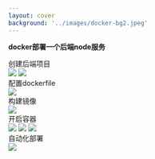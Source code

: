```yaml
---
layout: cover
background: '../images/docker-bg2.jpeg'
---
```


**docker部署一个后端node服务**

<div class='flex h-400'>
  <div>
    <timeline size='large'>
      <timeline-item   type="success" title='创建node项目' content='使用脚手架创建' ></timeline-item>
      <timeline-item type="error"  title='配置Dockerfile' content='dockerfile配置' ></timeline-item>
      <timeline-item type="info"  title='构建镜像' content='使用dockerfile创建镜像' ></timeline-item>
      <timeline-item type="success"  title='开启容器' content='运行容器打开端口号' ></timeline-item>
      <timeline-item type="warning" title='自动化部署' content='每commit一次代码，打最新的镜像' ></timeline-item>
    </timeline>
  </div>


  
  <div>
    <div v-click-hide>
      <div v-click class='position-absolute text-sm top-25'>
        <space class="font-bold  text-yellow mb-2">创建后端项目</space>
        <div class="mt-2">
          <Image class="w-80 rounded" src="../images/docker命令实战/node-service01.png" />
          <Image class="w-80 rounded" src="../images/docker命令实战/node-service02.png" />
        </div>
    </div>
    </div>
    <div v-click-hide>
      <div v-click  class='position-absolute text-sm top-25'>
        <space class="font-bold  text-yellow mb-2">配置dockerfile</space>
        <div class="mt-2">
          <Image class="w-80 rounded" src="../images/docker命令实战/node-service03.png" />
        </div>
      </div>
    </div>
    <div v-click-hide>
      <div v-click  class='position-absolute text-sm top-25'>
        <space class="font-bold  text-yellow mb-2">构建镜像</space>
        <div class="mt-2">
          <Image class="w-80 rounded" src="../images/docker命令实战/node-service04.png" />
        </div>
      </div>
    </div>
    <div v-click-hide>
      <div v-click  class='position-absolute text-sm top-25'>
        <space class="font-bold  text-yellow mb-2">开启容器</space>
        <div class="mt-2">
          <Image class="w-80 rounded" src="../images/docker命令实战/node-service05.png" />
          <Image class="w-80 rounded" src="../images/docker命令实战/node-service06.png" />
          <Image class="w-80 rounded" src="../images/docker命令实战/node-service07.png" />
        </div>
      </div>
    </div>
    <div v-click-hide>
      <div v-click  class='position-absolute text-sm top-25'>
        <space class="font-bold  text-yellow mb-2">自动化部署</space>
        <div class="mt-2">
          <Image class="w-100 rounded" src="../images/docker命令实战/node-service08.png" />
        </div>
      </div>
    </div>
  </div>

</div>
